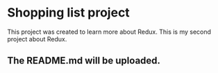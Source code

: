 # Shopping list project

This project was created to learn more about Redux.
This is my second project about Redux.

## The README.md will be uploaded.
